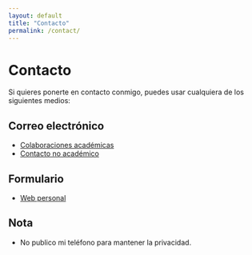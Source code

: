 ```yaml
---
layout: default
title: "Contacto"
permalink: /contact/
---
```


# Contacto

Si quieres ponerte en contacto conmigo, puedes usar cualquiera de los siguientes medios:

## Correo electrónico
- [Colaboraciones académicas](mailto:a.fernandez-sanles@ucl.ac.uk)
- [Contacto no académico](mailto:albafsanles@gmail.com)

## Formulario
- [Web personal](https://albafernandezsanles.wordpress.com)

## Nota
- No publico mi teléfono para mantener la privacidad.
